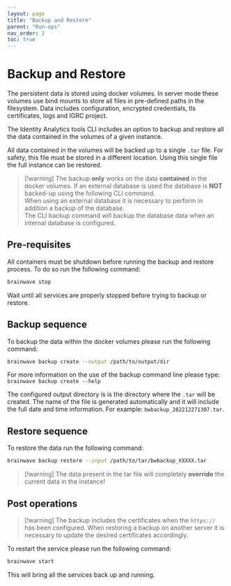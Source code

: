 ```yaml
---
layout: page
title: "Backup and Restore"
parent: "Run-ops"
nav_order: 2
toc: true
---
```


# Backup and Restore

The persistent data is stored using docker volumes. In server mode these volumes use bind mounts to store all files in pre-defined paths in the filesystem. Data includes configuration, encrypted credentials, tls certificates, logs and IGRC project.

The Identity Analytics tools CLI includes an option to backup and restore all the data contained in the volumes of a given instance.

All data contained in the volumes will be backed up to a single `.tar` file. For safety, this file must be stored in a different location. Using this single file the full instance can be restored.

> [!warning] The backup **only** works on the data **contained** in the docker volumes. If an external database is used the database is **NOT** backed-up using the following CLI command.  
> When using an external database it is necessary to perform in addition a backup of the database.  
> The CLI backup command will backup the database data when an internal database is configured.  

## Pre-requisites

All containers must be shutdown before running the backup and restore process. To do so run the following command:

```sh
brainwave stop
```

Wait until all services are properly stopped before trying to backup or restore.

## Backup sequence

To backup the data within the docker volumes please run the following command:

```sh
brainwave backup create --output /path/to/output/dir
```

For more information on the use of the backup command line please type: `brainwave backup create --help`

The configured output directory is is the directory where the `.tar` will be created. The name of the file is generated automatically and it will include the full date and time information. For example: `bwbackup_202212271307.tar`.

## Restore sequence

To restore the data run the following command:

```sh
brainwave backup restore --input /path/to/tar/bwbackup_XXXXX.tar
```

> [!warning] The data present in the tar file will completely **override** the current data in the instance!

## Post operations

> [!warning] The backup includes the certificates when the `https://` has been configured. When restoring a backup on another server it is necessary to update the desired certificates accordingly.  

To restart the service please run the following command:  

```sh
brainwave start
```

This will bring all the services back up and running.
